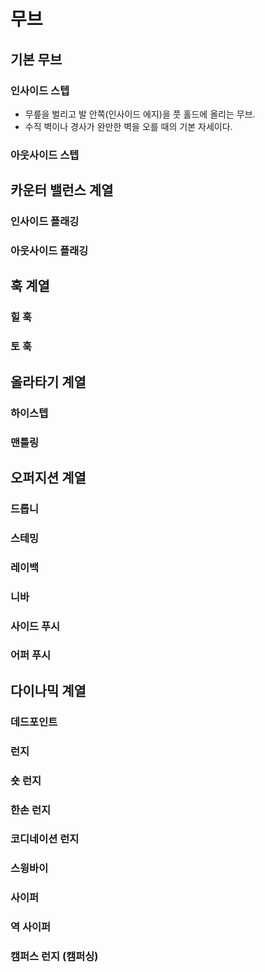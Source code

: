 # 무브
## 기본 무브
### 인사이드 스텝
* 무릎을 벌리고 발 안쪽(인사이드 에지)을 풋 홀드에 올리는 무브.
* 수직 벽이나 경사가 완만한 벽을 오를 때의 기본 자세이다.
### 아웃사이드 스텝
## 카운터 밸런스 계열
### 인사이드 플래깅
### 아웃사이드 플래깅
## 훅 계열
### 힐 훅
### 토 훅
## 올라타기 계열
### 하이스텝
### 맨틀링
## 오퍼지션 계열
### 드롭니
### 스테밍
### 레이백
### 니바
### 사이드 푸시
### 어퍼 푸시
## 다이나믹 계열
### 데드포인트
### 런지
### 숏 런지
### 한손 런지
### 코디네이션 런지
### 스윙바이
### 사이퍼
### 역 사이퍼
### 캠퍼스 런지 (캠퍼싱)
